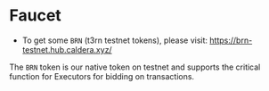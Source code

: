 # Faucet

- To get some `BRN` (t3rn testnet tokens), please visit: https://brn-testnet.hub.caldera.xyz/

The `BRN` token is our native token on testnet and supports the critical function for Executors for bidding on transactions.
